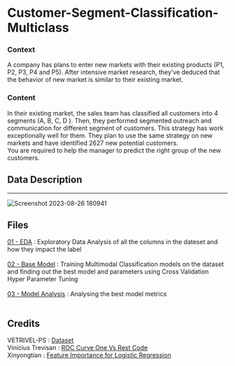 # Customer-Segment-Classification-Multiclass

### Context
A company has plans to enter new markets with their existing products (P1, P2, P3, P4 and P5). After intensive market research, they’ve deduced that the behavior of new market is similar to their existing market.  

### Content
In their existing market, the sales team has classified all customers into 4 segments (A, B, C, D ). Then, they performed segmented outreach and communication for different segment of customers. This strategy has work exceptionally well for them. They plan to use the same strategy on new markets and have identified 2627 new potential customers.  
You are required to help the manager to predict the right group of the new customers.  

## Data Description
---
![Screenshot 2023-08-26 180941](https://github.com/Neeraj-Prakash/Customer-Segment-Classification-Multiclass/assets/39882419/b8b88ee4-5936-4063-b180-3df237348d4c)  

## Files
[01 - EDA](https://github.com/Neeraj-Prakash/Customer-Segment-Classification-Multiclass/blob/main/01%20-%20EDA.ipynb) : Exploratory Data Analysis of all the columns in the dateset and how they impact the label  <br><br>
[02 - Base Model](https://github.com/Neeraj-Prakash/Customer-Segment-Classification-Multiclass/blob/main/02%20-%20Base%20Model.ipynb) : Training Multimodal Classification models on the dataset and finding out the best model and parameters using Cross Validation Hyper Parameter Tuning  <br><br>
[03 - Model Analysis](https://github.com/Neeraj-Prakash/Customer-Segment-Classification-Multiclass/blob/main/03%20-%20Model%20Analysis.ipynb) : Analysing the best model metrics  <br><br>

## Credits  
VETRIVEL-PS : [Dataset](https://www.kaggle.com/datasets/vetrirah/customer)  
Vinícius Trevisan : [ROC Curve One Vs Rest Code](https://github.com/vinyluis/Articles/blob/main/ROC%20Curve%20and%20ROC%20AUC/ROC%20Curve%20-%20Multiclass.ipynb)  
Xinyongtian : [Feature Importance for Logistic Regression](https://github.com/xinyongtian/py_spark_ml_utils/blob/main/spark_ml_utils/LogisticRegressionModel_util.py)  
